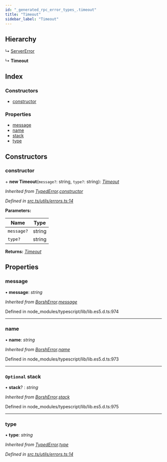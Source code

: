 ```yaml
---
id: "_generated_rpc_error_types_.timeout"
title: "Timeout"
sidebar_label: "Timeout"
---
```


## Hierarchy

  ↳ [ServerError](_generated_rpc_error_types_.servererror.md)

  ↳ **Timeout**

## Index

### Constructors

* [constructor](_generated_rpc_error_types_.timeout.md#constructor)

### Properties

* [message](_generated_rpc_error_types_.timeout.md#message)
* [name](_generated_rpc_error_types_.timeout.md#name)
* [stack](_generated_rpc_error_types_.timeout.md#optional-stack)
* [type](_generated_rpc_error_types_.timeout.md#type)

## Constructors

###  constructor

\+ **new Timeout**(`message?`: string, `type?`: string): *[Timeout](_generated_rpc_error_types_.timeout.md)*

*Inherited from [TypedError](_utils_errors_.typederror.md).[constructor](_utils_errors_.typederror.md#constructor)*

*Defined in [src.ts/utils/errors.ts:14](https://github.com/nearprotocol/nearlib/blob/213b318/src.ts/utils/errors.ts#L14)*

**Parameters:**

Name | Type |
------ | ------ |
`message?` | string |
`type?` | string |

**Returns:** *[Timeout](_generated_rpc_error_types_.timeout.md)*

## Properties

###  message

• **message**: *string*

*Inherited from [BorshError](_utils_serialize_.borsherror.md).[message](_utils_serialize_.borsherror.md#message)*

Defined in node_modules/typescript/lib/lib.es5.d.ts:974

___

###  name

• **name**: *string*

*Inherited from [BorshError](_utils_serialize_.borsherror.md).[name](_utils_serialize_.borsherror.md#name)*

Defined in node_modules/typescript/lib/lib.es5.d.ts:973

___

### `Optional` stack

• **stack**? : *string*

*Inherited from [BorshError](_utils_serialize_.borsherror.md).[stack](_utils_serialize_.borsherror.md#optional-stack)*

Defined in node_modules/typescript/lib/lib.es5.d.ts:975

___

###  type

• **type**: *string*

*Inherited from [TypedError](_utils_errors_.typederror.md).[type](_utils_errors_.typederror.md#type)*

*Defined in [src.ts/utils/errors.ts:14](https://github.com/nearprotocol/nearlib/blob/213b318/src.ts/utils/errors.ts#L14)*
